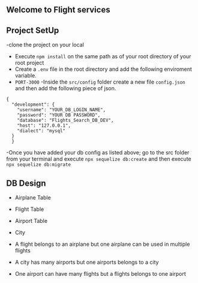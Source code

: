 
## Welcome to Flight services

## Project SetUp
-clone the project on your local 
- Execute `npm install` on the same path as of your root directory of your root project 
- Create a `.env` file in the root directory and add the following enviroment variable.
- `PORT-3000`
-Inside the `src/config` folder create a new file `config.json` and then add the following piece of json.
 
```
{
  "development": {
    "username": "YOUR_DB_LOGIN_NAME",
    "password": "YOUR DB PASSWORD",
    "database": "Flights_Search_DB_DEV",
    "host": "127.0.0.1",
    "dialect": "mysql"
  }
  }
```

-Once you have added your db config as listed above; go to the src folder from your terminal and execute `npx sequelize db:create` and then execute
`npx sequelize db:migrate`

## DB Design
- Airplane Table
- Flight Table
- Airport Table
- City 

- A flight belongs to an airplane but one airplane can be used in multiple flights
- A city has many airports but one airports belongs to a city
- One airport can have many flights but a flights belongs to one airport 
